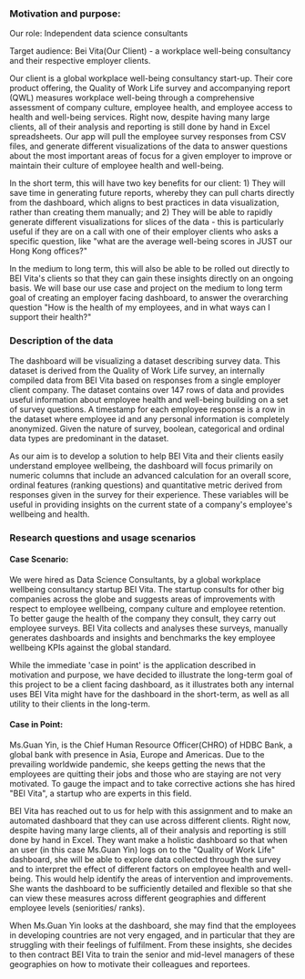 ### Motivation and purpose:

Our role: Independent data science consultants

Target audience: Bei Vita(Our Client) - a workplace well-being consultancy and their
respective employer clients.

Our client is a global workplace well-being consultancy start-up. Their
core product offering, the Quality of Work Life survey and accompanying
report (QWL) measures workplace well-being through a comprehensive
assessment of company culture, employee health, and employee access to
health and well-being services. Right now, despite having many large
clients, all of their analysis and reporting is still done by hand in
Excel spreadsheets. Our app will pull the employee survey responses from
CSV files, and generate different visualizations of the data to answer
questions about the most important areas of focus for a given employer
to improve or maintain their culture of employee health and well-being.

In the short term, this will have two key benefits for our client: 1)
They will save time in generating future reports, whereby they can pull
charts directly from the dashboard, which aligns to best practices in
data visualization, rather than creating them manually; and 2) They will
be able to rapidly generate different visualizations for slices of the
data - this is particularly useful if they are on a call with one of
their employer clients who asks a specific question, like "what are the
average well-being scores in JUST our Hong Kong offices?"

In the medium to long term, this will also be able to be rolled out
directly to BEI Vita's clients so that they can gain these insights
directly on an ongoing basis. We will base our use case and project on
the medium to long term goal of creating an employer facing dashboard,
to answer the overarching question "How is the health of my employees,
and in what ways can I support their health?"

### Description of the data

The dashboard will be visualizing a dataset describing survey data. This
dataset is derived from the Quality of Work Life survey, an internally
compiled data from BEI Vita based on responses from a single employer
client company. The dataset contains over 147 rows of data and provides
useful information about employee health and well-being building on a set
of survey questions. A timestamp for each employee response is a row in
the dataset where employee id and any personal information is completely
anonymized. Given the nature of survey, boolean, categorical and ordinal
data types are predominant in the dataset.

As our aim is to develop a solution to help BEI Vita and their clients
easily understand employee wellbeing, the dashboard will focus primarily
on numeric columns that include an advanced calculation for an overall
score, ordinal features (ranking questions) and quantitative metric
derived from responses given in the survey for their experience. These
variables will be useful in providing insights on the current state of a
company's employee's wellbeing and health.

### Research questions and usage scenarios

#### Case Scenario:

We were hired as Data Science Consultants, by a global workplace
wellbeing consultancy startup BEI Vita. The startup consults for other
big companies across the globe and suggests areas of improvements with
respect to employee wellbeing, company culture and employee retention.
To better gauge the health of the company they consult, they carry out
employee surveys. BEI Vita collects and analyses these surveys, manually
generates dashboards and insights and benchmarks the key employee
wellbeing KPIs against the global standard.

While the immediate 'case in point' is the application described in
motivation and purpose, we have decided to illustrate the long-term goal
of this project to be a client facing dashboard, as it illustrates both
any internal uses BEI Vita might have for the dashboard in the
short-term, as well as all utility to their clients in the long-term.

#### Case in Point:

Ms.Guan Yin, is the Chief Human Resource Officer(CHRO) of HDBC Bank, a
global bank with presence in Asia, Europe and Americas. Due to the
prevailing worldwide pandemic, she keeps getting the news that the
employees are quitting their jobs and those who are staying are not very
motivated. To gauge the impact and to take corrective actions she has
hired "BEI Vita", a startup who are experts in this field.

BEI Vita has reached out to us for help with this assignment and to make
an automated dashboard that they can use across different clients. Right
now, despite having many large clients, all of their analysis and
reporting is still done by hand in Excel. They want make a holistic
dashboard so that when an user (in this case Ms.Guan Yin) logs on to
the "Quality of Work Life" dashboard, she will be able to explore data
collected through the survey and to interpret the effect of different
factors on employee health and well-being. This would help identify the
areas of intervention and improvements. She wants the dashboard to be
sufficiently detailed and flexible so that she can view these measures
across different geographies and different employee levels (seniorities/
ranks).

When Ms.Guan Yin looks at the dashboard, she may find that the
employees in developing countries are not very engaged, and in
particular that they are struggling with their feelings of fulfilment.
From these insights, she decides to then contract BEI Vita to train the
senior and mid-level managers of these geographies on how to motivate
their colleagues and reportees.
